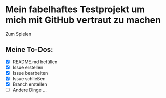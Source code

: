 # Mein fabelhaftes Testprojekt um mich mit GitHub vertraut zu machen

Zum Spielen

 ## Meine To-Dos:
 - [x] README.md befüllen
 - [x] Issue erstellen
 - [x] Issue bearbeiten
 - [x] Issue schließen
 - [x] Branch erstellen
 - [ ] Andere Dinge ...
